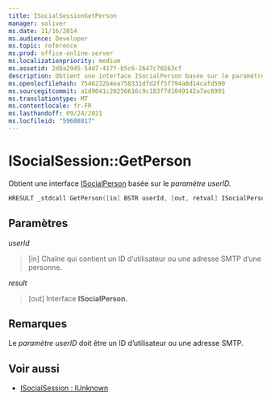 ```yaml
---
title: ISocialSessionGetPerson
manager: soliver
ms.date: 11/16/2014
ms.audience: Developer
ms.topic: reference
ms.prod: office-online-server
ms.localizationpriority: medium
ms.assetid: 2d0a2945-54d7-417f-b5c6-2647c70263cf
description: Obtient une interface ISocialPerson basée sur le paramètre userID.
ms.openlocfilehash: 7546232b4ea758331dfd2ff5f794a0d14cafd590
ms.sourcegitcommit: a1d9041c20256616c9c183f7d1049142a7ac6991
ms.translationtype: MT
ms.contentlocale: fr-FR
ms.lasthandoff: 09/24/2021
ms.locfileid: "59608817"
---
```

# <a name="isocialsessiongetperson"></a>ISocialSession::GetPerson

Obtient une interface [ISocialPerson](isocialpersoniunknown.md) basée sur le _paramètre userID._ 
  
```cpp
HRESULT _stdcall GetPerson([in] BSTR userId, [out, retval] ISocialPerson** result);
```

## <a name="parameters"></a>Paramètres

_userId_
  
> [in] Chaîne qui contient un ID d’utilisateur ou une adresse SMTP d’une personne.
    
_result_
  
> [out] Interface **ISocialPerson.** 
    
## <a name="remarks"></a>Remarques

Le  _paramètre userID_ doit être un ID d’utilisateur ou une adresse SMTP. 
  
## <a name="see-also"></a>Voir aussi

- [ISocialSession : IUnknown](isocialsessioniunknown.md)

